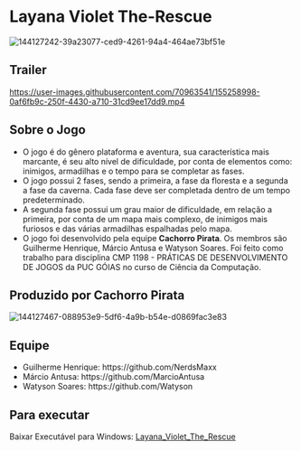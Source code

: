 <h1>Layana Violet The-Rescue</h1>

![144127242-39a23077-ced9-4261-94a4-464ae73bf51e](https://user-images.githubusercontent.com/70963541/155255263-b4d196d4-efb1-47a3-88a1-b0a26948232f.jpeg)

<h2>Trailer</h2>

https://user-images.githubusercontent.com/70963541/155258998-0af6fb9c-250f-4430-a710-31cd9ee17dd9.mp4

<h2>Sobre o Jogo</h2>

<ul>
  <li>O jogo é do gênero plataforma e aventura, sua característica mais marcante, é seu alto nível de dificuldade, por conta de elementos como: inimigos, armadilhas e o tempo para se completar as fases.</li>
  <li>O jogo possui 2 fases, sendo a primeira, a fase da floresta e a segunda a fase da caverna. Cada fase deve ser completada dentro de um tempo predeterminado.</li>
  <li>A segunda fase possui um grau maior de dificuldade, em relação a primeira, por conta de um mapa mais complexo, de inimigos mais furiosos e das várias armadilhas espalhadas pelo mapa.</li>
  <li>O jogo foi desenvolvido pela equipe <strong>Cachorro Pirata</strong>. Os membros são Guilherme Henrique, Márcio Antusa e Watyson Soares. Foi feito como trabalho para disciplina CMP 1198 - PRÁTICAS DE DESENVOLVIMENTO DE JOGOS da PUC GÓIAS no curso de Ciência da Computação.</li>
</ul>  

<h2>Produzido por Cachorro Pirata</h2>

![144127467-088953e9-5df6-4a9b-b54e-d0869fac3e83](https://user-images.githubusercontent.com/70963541/155257037-7a0d9eda-0c9c-4d08-937e-41526415039f.jpeg)

<h2>Equipe</h2>

<ul>
  <li>Guilherme Henrique: https://github.com/NerdsMaxx</li>
  <li>Márcio Antusa: https://github.com/MarcioAntusa</li>
  <li>Watyson Soares: https://github.com/Watyson</li> 
</ul>

<h2>Para executar</h2>

<p>Baixar Executável para Windows: <a href="https://github.com/NerdsMaxx/JogoLayanaVioletGodot/blob/main/Layana%20Violet%20-%20The%20Rescue.exe/">Layana_Violet_The_Rescue</a></p>
